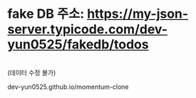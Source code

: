 # fake DB 주소: https://my-json-server.typicode.com/dev-yun0525/fakedb/todos
</br>(데이터 수정 불가)

dev-yun0525.github.io/momentum-clone
